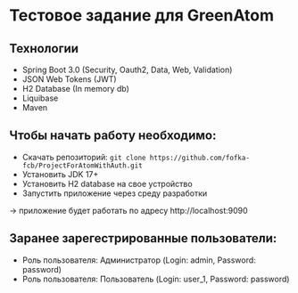 # Тестовое задание для GreenAtom

## Технологии
* Spring Boot 3.0 (Security, Oauth2, Data, Web, Validation)
* JSON Web Tokens (JWT)
* H2 Database (In memory db)
* Liquibase
* Maven

## Чтобы начать работу необходимо:
* Скачать репозиторий: `git clone https://github.com/fofka-fcb/ProjectForAtomWithAuth.git`
* Установить JDK 17+
* Установить H2 database на свое устройство
* Запустить приложение через среду разработки

-> приложение будет работать по адресу http://localhost:9090

## Заранее зарегестрированные пользователи:
* Роль пользователя: Администратор (Login: admin, Password: password)
* Роль пользователя: Пользователь (Login: user_1, Password: password)
